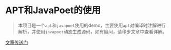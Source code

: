 # APT和JavaPoet的使用
>本项目是一个`apt`和`javapoet`使用的demo，主要使用`apt`对编译时注解进行解析，并使用`javapoet`动态生成源码，如有疑问，请移步文章中查看详解。

[文章传送门](http://blog.justkiddingbaby.com/2017/11/14/Apt_JavaPoet/)
